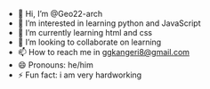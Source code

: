 - 👋 Hi, I’m @Geo22-arch
- 👀 I’m interested in learning python and JavaScript 
- 🌱 I’m currently learning html and css
- 💞️ I’m looking to collaborate on learning 
- 📫 How to reach me in ggkangeri8@gmail.com
- 😄 Pronouns: he/him
- ⚡ Fun fact: i am very hardworking 

<!---
Geo22-arch/Geo22-arch is a ✨ special ✨ repository because its `README.md` (this file) appears on your GitHub profile.
You can click the Preview link to take a look at your changes.
--->
